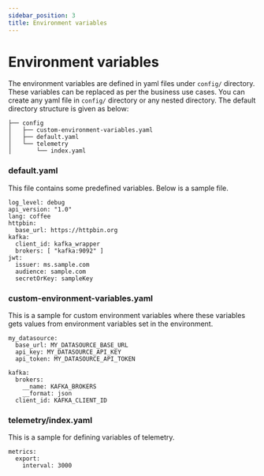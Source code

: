 ```yaml
---
sidebar_position: 3
title: Environment variables
---
```


# Environment variables
The environment variables are defined in yaml files under `config/` directory. These variables can be replaced as per the business use cases. You can create any yaml file in `config/` directory or any nested directory. The default directory structure is given as below:

```
├── config
│   ├── custom-environment-variables.yaml
│   ├── default.yaml
│   └── telemetry
│       └── index.yaml
```

### default.yaml
This file contains some predefined variables. Below is a sample file.
```
log_level: debug
api_version: "1.0"
lang: coffee
httpbin:
  base_url: https://httpbin.org
kafka:
  client_id: kafka_wrapper
  brokers: [ "kafka:9092" ]
jwt:
  issuer: ms.sample.com
  audience: sample.com
  secretOrKey: sampleKey
```

### custom-environment-variables.yaml
This is a sample for custom environment variables where these variables gets values from environment variables set in the environment.
```
my_datasource:
  base_url: MY_DATASOURCE_BASE_URL
  api_key: MY_DATASOURCE_API_KEY
  api_token: MY_DATASOURCE_API_TOKEN

kafka:
  brokers:
    __name: KAFKA_BROKERS
    __format: json
  client_id: KAFKA_CLIENT_ID
```

### telemetry/index.yaml
This is a sample for defining variables of telemetry.
```
metrics:
  export:
    interval: 3000
```

